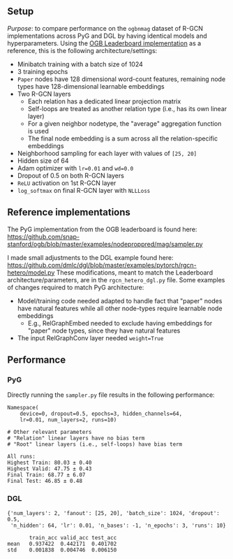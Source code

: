 ## Setup
*Purpose*: to compare performance on the `ogbnmag` dataset of R-GCN implementations across PyG and DGL by having identical models and hyperparameters.  Using the [OGB Leaderboard implementation](https://github.com/snap-stanford/ogb/blob/master/examples/nodeproppred/mag/sampler.py) as a reference, this is the following architecture/settings:

- Minibatch training with a batch size of 1024
- 3 training epochs 
- `Paper` nodes have 128 dimensional word-count features, remaining node types have 128-dimensional learnable embeddings
- Two R-GCN layers
    - Each relation has a dedicated linear projection matrix
    - Self-loops are treated as another relation type (i.e., has its own linear layer)
    - For a given neighbor nodetype, the "average" aggregation function is used
    - The final node embedding is a sum across all the relation-specific embeddings 
- Neighborhood sampling for each layer with values of `[25, 20]`
- Hidden size of 64
- Adam optimizer with `lr=0.01` and `wd=0.0`
- Dropout of 0.5 on both R-GCN layers
- `ReLU` activation on 1st R-GCN layer
- `log_softmax` on final R-GCN layer with `NLLLoss`


## Reference implementations
The PyG implementation from the OGB leaderboard is found here: https://github.com/snap-stanford/ogb/blob/master/examples/nodeproppred/mag/sampler.py

I made small adjustments to the DGL example found here: https://github.com/dmlc/dgl/blob/master/examples/pytorch/rgcn-hetero/model.py
These modifications, meant to match the Leaderboard architecture/parameters, are in the `rgcn_hetero_dgl.py` file.  Some examples of changes required to match PyG architecture:

- Model/training code needed adapted to handle fact that "paper" nodes have natural features while all other node-types require learnable node embeddings 
  - E.g., RelGraphEmbed needed to exclude having embeddings for "paper" node types, since they have natural features
- The input RelGraphConv layer needed `weight=True`

## Performance 
### PyG
Directly running the `sampler.py` file results in the following performance:
```
Namespace(
    device=0, dropout=0.5, epochs=3, hidden_channels=64, 
    lr=0.01, num_layers=2, runs=10)
    
# Other relevant parameters
# "Relation" linear layers have no bias term
# "Root" linear layers (i.e., self-loops) have bias term 

All runs:
Highest Train: 80.03 ± 0.40
Highest Valid: 47.75 ± 0.43
Final Train: 68.77 ± 6.07
Final Test: 46.85 ± 0.48
```

### DGL

```
{'num_layers': 2, 'fanout': [25, 20], 'batch_size': 1024, 'dropout': 0.5, 
 'n_hidden': 64, 'lr': 0.01, 'n_bases': -1, 'n_epochs': 3, 'runs': 10}

       train_acc valid_acc test_acc
mean   0.937422  0.442171  0.401702
std    0.001838  0.004746  0.006150
```